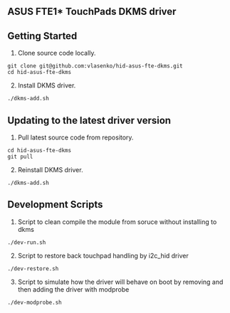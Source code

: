 ## ASUS FTE1* TouchPads DKMS driver

## Getting Started

1. Clone source code locally.

  ```
  git clone git@github.com:vlasenko/hid-asus-fte-dkms.git
  cd hid-asus-fte-dkms
  ```

2. Install DKMS driver.

  ```
  ./dkms-add.sh
  ```

## Updating to the latest driver version

1. Pull latest source code from repository.
  ```
  cd hid-asus-fte-dkms
  git pull
  ```

2. Reinstall DKMS driver.

  ```
  ./dkms-add.sh
  ```

## Development Scripts

1. Script to clean compile the module from soruce without installing to dkms
  ```
  ./dev-run.sh
  ```
2. Script to restore back touchpad handling by i2c_hid driver
  ```
  ./dev-restore.sh
  ```
3. Script to simulate how the driver will behave on boot by removing and then adding the driver with modprobe
  ```
  ./dev-modprobe.sh
  ```
